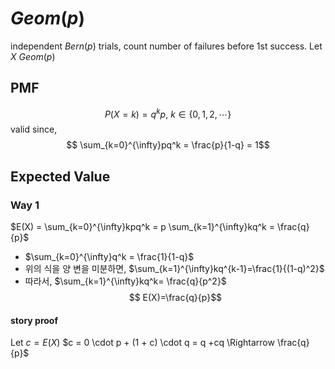 # $Geom(p)$
independent $Bern(p)$ trials, count number of failures before 1st success. Let $X~Geom(p)$

## PMF
$$P(X=k)=q^kp,\ k \in \{0, 1, 2, \cdots\}$$
valid since,
$$ \sum_{k=0}^{\infty}pq^k = \frac{p}{1-q} = 1$$
## Expected Value
### Way 1
$E(X) = \sum_{k=0}^{\infty}kpq^k = p \sum_{k=1}^{\infty}kq^k = \frac{q}{p}$
- $\sum_{k=0}^{\infty}q^k = \frac{1}{1-q}$
- 위의 식을 양 변을 미분하면, $\sum_{k=1}^{\infty}kq^{k-1}=\frac{1}{(1-q)^2}$
- 따라서, $\sum_{k=1}^{\infty}kq^k= \frac{q}{p^2}$
$$ E(X)=\frac{q}{p}$$
#### story proof
Let $c = E(X)$
$c = 0 \cdot p + (1 + c) \cdot q = q +cq \Rightarrow \frac{q}{p}$
